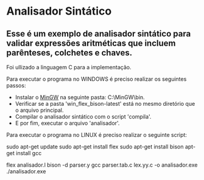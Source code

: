 # Analisador Sintático

## Esse é um exemplo de analisador sintático para validar expressões aritméticas que incluem parênteses, colchetes e chaves.
Foi ullizado a linguagem C para a implementação.

Para executar o programa no WINDOWS é preciso realizar os seguintes passos:

* Instalar o [MinGW](http://www.mingw.org/) na seguinte pasta: C:\MinGW\bin.
* Verificar se a pasta 'win_flex_bison-latest' está no mesmo diretório que o arquivo principal.
* Compilar o analisador sintático com o script 'compila'.
* E por fim, executar o arquivo 'analisador'.

Para executar o programa no LINUX é preciso realizar o seguinte script:

sudo apt-get update
sudo apt-get install flex
sudo apt-get install bison
apt-get install gcc

flex analisador.l
bison -d parser.y
gcc parser.tab.c lex.yy.c -o analisador.exe
./analisador.exe
 
